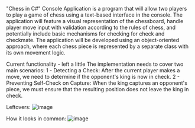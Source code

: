 "Chess in C#" Console Application is a program that will allow two players to play a game of chess using a text-based interface in the console. The application will feature a visual representation of the chessboard, handle player move input with validation according to the rules of chess, and potentially include basic mechanisms for checking for check and checkmate. The application will be developed using an object-oriented approach, where each chess piece is represented by a separate class with its own movement logic.

Сurrent functionality - left a little 
The implementation needs to cover two main scenarios:
1 - Detecting a Check: After the current player makes a move, we need to determine if the opponent's king is now in check.
2 - Preventing Self-Check on Capture: When the king captures an opponent's piece, we must ensure that the resulting position does not leave the king in check.

Leftovers:
![image](https://github.com/user-attachments/assets/1b798a01-851d-475c-9da7-18ca2d5c982d)

How it looks in common:
![image](https://github.com/user-attachments/assets/70d4cf39-0055-4bac-a5c1-ab5c5fbda864)




